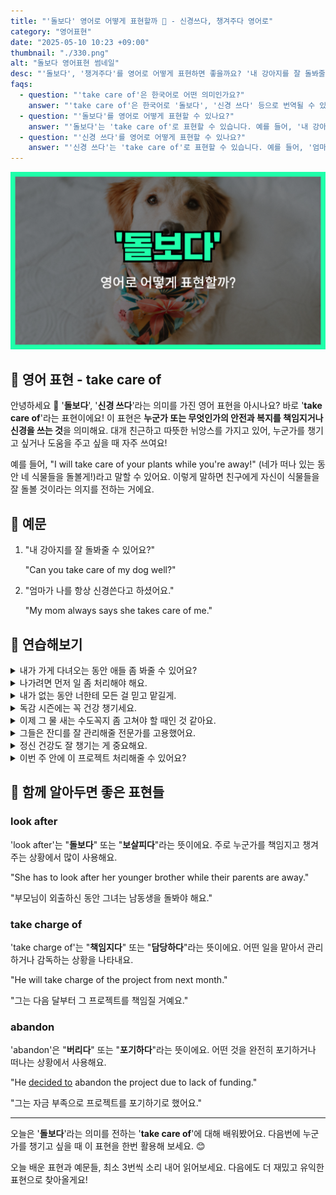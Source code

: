 ```yaml
---
title: "'돌보다' 영어로 어떻게 표현할까 🥰 - 신경쓰다, 챙겨주다 영어로"
category: "영어표현"
date: "2025-05-10 10:23 +09:00"
thumbnail: "./330.png"
alt: "돌보다 영어표현 썸네일"
desc: "'돌보다', '챙겨주다'를 영어로 어떻게 표현하면 좋을까요? '내 강아지를 잘 돌봐줄 수 있어요?', '엄마가 나에게 항상 나를 챙겨준다고 하셨어요.' 등을 영어로 표현하는 법을 배워봅시다. 다양한 예문을 통해서 연습하고 본인의 표현으로 만들어 보세요."
faqs:
  - question: "'take care of'은 한국어로 어떤 의미인가요?"
    answer: "'take care of'은 한국어로 '돌보다', '신경 쓰다' 등으로 번역될 수 있습니다. 누군가 또는 무엇인가의 안전과 복지를 책임지거나 신경을 쓰는 것을 의미해요."
  - question: "'돌보다'를 영어로 어떻게 표현할 수 있나요?"
    answer: "'돌보다'는 'take care of'로 표현할 수 있습니다. 예를 들어, '내 강아지를 잘 돌봐줄 수 있어요?'는 'Can you take care of my dog well?'로 말할 수 있습니다."
  - question: "'신경 쓰다'를 영어로 어떻게 표현할 수 있나요?"
    answer: "'신경 쓰다'는 'take care of'로 표현할 수 있습니다. 예를 들어, '엄마가 나에게 항상 나를 챙겨준다고 하셨어요.'는 'My mom always says she takes care of me.'로 말할 수 있습니다."
---
```


!['돌보다' 영어표현 썸네일 이미지](./330.png)

## 🌟 영어 표현 - take care of

안녕하세요 👋 '**돌보다**', '**신경 쓰다**'라는 의미를 가진 영어 표현을 아시나요? 바로 '**take care of**'라는 표현이에요! 이 표현은 **누군가 또는 무엇인가의 안전과 복지를 책임지거나 신경을 쓰는 것**을 의미해요. 대개 친근하고 따뜻한 뉘앙스를 가지고 있어, 누군가를 챙기고 싶거나 도움을 주고 싶을 때 자주 쓰여요!

<script async src="https://pagead2.googlesyndication.com/pagead/js/adsbygoogle.js?client=ca-pub-1465612013356152"
     crossorigin="anonymous"></script>
<!-- engple-horizontal-ad -->

<ins class="adsbygoogle"
     style="display:block"
     data-ad-client="ca-pub-1465612013356152"
     data-ad-slot="2106896038"
     data-ad-format="auto"
     data-full-width-responsive="true"></ins>

<script>
     (adsbygoogle = window.adsbygoogle || []).push({});
</script>

예를 들어, "I will take care of your plants while you're away!" (네가 떠나 있는 동안 네 식물들을 돌볼게!)라고 말할 수 있어요. 이렇게 말하면 친구에게 자신이 식물들을 잘 돌볼 것이라는 의지를 전하는 거에요.

## 📖 예문

1. "내 강아지를 잘 돌봐줄 수 있어요?"

   "Can you take care of my dog well?"

2. "엄마가 나를 항상 신경쓴다고 하셨어요."

   "My mom always says she takes care of me."

## 💬 연습해보기

<details>
<summary>내가 가게 다녀오는 동안 애들 좀 봐줄 수 있어요?</summary>
<span>Could you take care of the kids for a bit while I run to the store?</span>
</details>

<details>
<summary>나가려면 먼저 일 좀 처리해야 해요.</summary>
<span>I have to take care of some work stuff before we can go out.</span>
</details>

<details>
<summary>내가 없는 동안 너한테 모든 걸 믿고 맡길게.</summary>
<span>I’m counting on you to take care of things while I’m away.</span>
</details>

<details>
<summary>독감 시즌에는 꼭 건강 챙기세요.</summary>
<span><a href="/blog/in-english/232.make-sure/">Make sure</a> you take care of yourself during flu season.</span>
</details>

<details>
<summary>이제 그 물 새는 수도꼭지 좀 고쳐야 할 때인 것 같아요.</summary>
<span>I think it's time to take care of that leaky faucet.</span>
</details>

<details>
<summary>그들은 잔디를 잘 관리해줄 전문가를 고용했어요.</summary>
<span>They hired a professional to take care of their lawn.</span>
</details>

<details>
<summary>정신 건강도 잘 챙기는 게 중요해요.</summary>
<span>It’s <a href="/blog/in-english/318.important/">important</a> to take care of your mental health.</span>
</details>

<details>
<summary>이번 주 안에 이 프로젝트 처리해줄 수 있어요?</summary>
<span>Can you take care of this project by the end of the week?</span>
</details>

## 🤝 함께 알아두면 좋은 표현들

### look after

'look after'는 "**돌보다**" 또는 "**보살피다**"라는 뜻이에요. 주로 누군가를 책임지고 챙겨주는 상황에서 많이 사용해요.

"She has to look after her younger brother while their parents are away."

"부모님이 외출하신 동안 그녀는 남동생을 돌봐야 해요."

### take charge of

'take charge of'는 "**책임지다**" 또는 "**담당하다**"라는 뜻이에요. 어떤 일을 맡아서 관리하거나 감독하는 상황을 나타내요.

"He will take charge of the project from next month."

"그는 다음 달부터 그 프로젝트를 책임질 거예요."

### abandon

'abandon'은 "**버리다**" 또는 "**포기하다**"라는 뜻이에요. 어떤 것을 완전히 포기하거나 떠나는 상황에서 사용해요.

"He [decided to](/blog/in-english/062.decide-to/) abandon the project due to lack of funding."

"그는 자금 부족으로 프로젝트를 포기하기로 했어요."

---

오늘은 '**돌보다**'라는 의미를 전하는 '**take care of**'에 대해 배워봤어요. 다음번에 누군가를 챙기고 싶을 때 이 표현을 한번 활용해 보세요. 😊

오늘 배운 표현과 예문들, 최소 3번씩 소리 내어 읽어보세요. 다음에도 더 재밌고 유익한 표현으로 찾아올게요!

